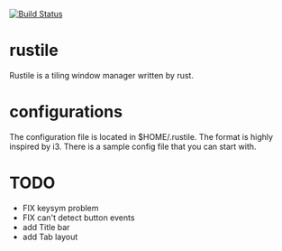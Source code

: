 [![Build Status](https://travis-ci.org/lutianming/rustile.svg?branch=master)](https://travis-ci.org/lutianming/rustile)

# rustile
Rustile is a tiling window manager written by rust.

# configurations
The configuration file is located in $HOME/.rustile.
The format is highly inspired by i3.
There is a sample config file that you can start with.

# TODO
+ FIX keysym problem
+ FIX can't detect button events
+ add Title bar
+ add Tab layout
